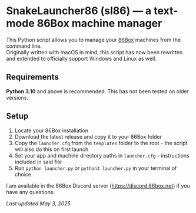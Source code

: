 # SnakeLauncher86 (sl86) — a text-mode 86Box machine manager
This Python script allows you to manage your [86Box](https://86box.net) machines from the command line.
<br/>Originally written with macOS in mind, this script has now been rewritten and extended to officially support Windows and Linux as well.

## Requirements
**Python 3.10** and above is recommended. This has not been tested on older versions.

## Setup
1. Locate your 86Box installation
2. Download the latest release and copy it to your 86Box folder
3. Copy the `launcher.cfg` from the `templates` folder to the root - the script will also do this on first launch
4. Set your app and machine directory paths in `launcher.cfg` - instructions included in said file
5. Run `python launcher.py` or `python3 launcher.py` in your terminal of choice

I am available in the 86Box Discord server (https://discord.86box.net) if you have any questions.

_Last updated May 3, 2025_
